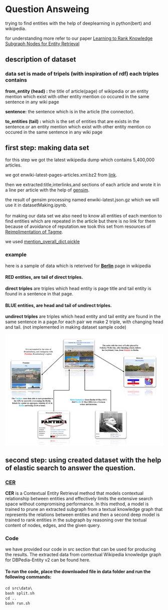 # Question Answeing
trying to find entities with the help of deeplearning in python(bert) and wikipedia.

for understanding more refer to our paper [Learning to Rank Knowledge Subgraph Nodes for Entity Retrieval](https://dl.acm.org/doi/10.1145/3477495.3531888)


## description of dataset 
### data set is made of tripels (with inspiration of rdf) each triples contains


**from_entity (head) :** the title of article(page) of wikipedia or an entity mention which exist with other entity mention co occured in the same sentence in any wiki page


**sentence:** the sentence which is in the article (the connector).


**to_entities (tail) :** which is the set of entities that are exists in the sentence.or an entity mention which exist with other entity mention co occured in the same sentence in any wiki page


## first step: making data set 
for this step we got the latest wikipedia dump  which contains 5,400,000 articles.


we got enwiki-latest-pages-articles.xml.bz2 from [link](https://dumps.wikimedia.org/enwiki/latest).


then we extracted:title,interlinks,and sections of each article and wrote it in a line per article with the help of [gensim](https://radimrehurek.com/gensim/scripts/segment_wiki.html).


the result of gensim processing named enwiki-latest.json.gz which we will use it in datasetMaking.ipynb. <br/> <br/>
for making our data set we also need to know all entities of each mention to find entities which are repeated in the article but there is no link for them because of avoidance of reputation.we took this set from resources of [Reimplimentation of Tagme](https://github.com/fedenanni/Reimplementing-TagMe).


we used [mention_overall_dict.pickle](https://drive.google.com/drive/folders/1lcq0PRRq8o_G-L-pQrV7GG-Btn-xPFlr)



### example

here is a sample of data which is reterived for **[Berlin](https://en.wikipedia.org/wiki/Berlin)** page in wikipedia

#### **RED** entities, are tail of direct triples.
**direct triples** are triples which head entity is page title and tail entity is found in a sentence in that page.

#### **BLUE** entities, are head and tail of undirect triples.
**undirect triples** are triples which head entity and tail entity are found in the same sentence in a page.for each pair we make 2 triple, with changing head and tail. (not implemented in making dataset sample code)

![](https://github.com/zahramahani/Question_Answering/blob/master/pics/simple_graph_sample_for_page_berlin.png)

## second step: using created dataset with the help of elastic search to answer the question.
### [CER](https://dl.acm.org/doi/10.1145/3477495.3531888)
**CER** is a Contextual Entity Retrieval method that models contextual relationship between entities and effectively limits the extensive search space without compromising performance. In this method, a model is trained to prune an extracted subgraph from a textual knowledge graph that represents the relations between entities and then a second deep model is trained to rank entities in the subgraph by reasoning over the textual content of nodes, edges, and the given query.


### Code
we have provided our code in src section that can be used for producing the results. The extracted data from contextual Wikipedia knowledge graph for DBPedia-Entity v2 can be found here.

#### To run the code, place the downloaded file in data folder and run the following commands:
```
cd src\data\
bash split.sh
cd ..
bash run.sh

```

